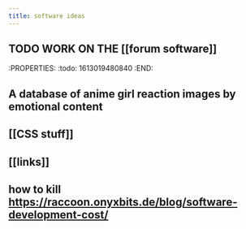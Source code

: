 ```yaml
---
title: software ideas
---
```


## TODO WORK ON THE [[forum software]] 
:PROPERTIES:
:todo: 1613019480840
:END:
## A database of anime girl reaction images by emotional content
## [[CSS stuff]]
## [[links]]
## how to kill https://raccoon.onyxbits.de/blog/software-development-cost/
